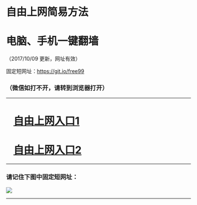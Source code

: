 ﻿# 自由上网简易方法

# 电脑、手机一键翻墙

（2017/10/09 更新，网址有效）

固定短网址：https://git.io/free99

### （微信如打不开，请转到浏览器打开）


***





# &nbsp;&nbsp; <a href="http://ft519217252.fwq-tz-1001.info/fwqtz01.html?t=1009001877 " target="_blank">自由上网入口1</a>
# &nbsp;&nbsp; <a href="http://ft75718763.fwq-tz-1002.info/fwqtz02.html?t=100900128871 " target="_blank">自由上网入口2</a>
***

### 请记住下图中固定短网址：

<img src="https://s3-us-west-2.amazonaws.com/fwq-1001/yjfq-20170905okok.png" /> 


***

